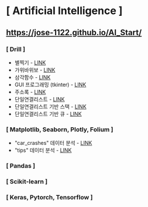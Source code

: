# [ Artificial Intelligence ]

## https://jose-1122.github.io/AI_Start/

### [ Drill ]
  * 별찍기 - [LINK](https://jose-1122.github.io/AI_Start/Patterns_of_Stars.html)
  * 가위바위보 - [LINK](https://jose-1122.github.io/AI_Start/RockPaperScissors.html)
  * 삼각함수 - [LINK](https://jose-1122.github.io/AI_Start/Sin_Cos_Tan_Func.html)
  * GUI 프로그래밍 (tkinter) - [LINK](https://jose-1122.github.io/AI_Start/GUI_Programming_tkinter.html)
  * 주소록 - [LINK](https://jose-1122.github.io/AI_Start/Contact.html)
  * 단일연결리스트 - [LINK](https://jose-1122.github.io/AI_Start/)
  * 단일연결리스트 기반 스택 - [LINK](https://jose-1122.github.io/AI_Start/)
  * 단일연결리스트 기반 큐 - [LINK](https://jose-1122.github.io/AI_Start/)
  
### [ Matplotlib, Seaborn, Plotly, Folium ]
  * "car_crashes" 데이터 분석 - [LINK](https://jose-1122.github.io/AI_Start/Data_Vis_01.html)
  * "tips" 데이터 분석 - [LINK](https://jose-1122.github.io/AI_Start/FirstStep_DataVis01.html)

### [ Pandas ]

### [ Scikit-learn ]
  
### [ Keras, Pytorch, Tensorflow ]
